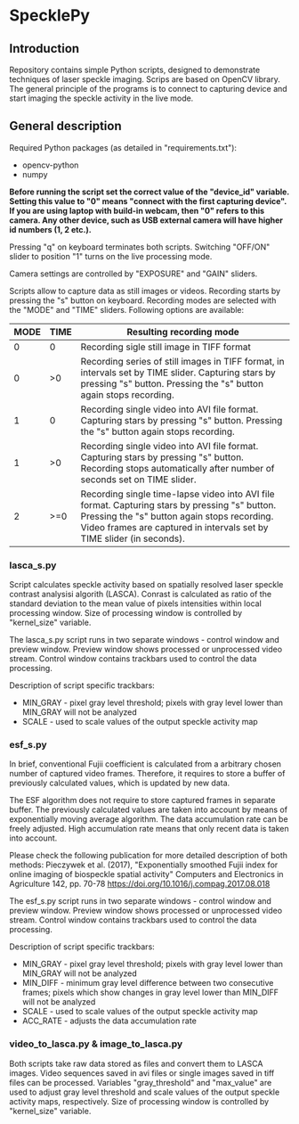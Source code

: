 # SpecklePy

## Introduction

Repository contains simple Python scripts, designed to demonstrate techniques of laser speckle imaging. Scrips are based on OpenCV library. The general principle of the programs is to connect to capturing device and start imaging the speckle activity in the live mode.


## General description

Required Python packages (as detailed in "requirements.txt"):
* opencv-python
* numpy

**Before running the script set the correct value of the "device_id" variable. Setting this value to "0" means "connect with the first capturing device".  If you are using laptop with build-in webcam, then "0" refers to this camera. Any other device, such as USB external camera will have higher id numbers (1, 2 etc.).**

Pressing "q" on keyboard terminates both scripts.
Switching "OFF/ON" slider to position "1" turns on the live processing mode.

Camera settings are controlled by "EXPOSURE" and "GAIN" sliders.

Scripts allow to capture data as still images or videos. Recording starts by pressing the "s" button on keyboard. Recording modes are selected with the "MODE" and "TIME" sliders. Following options are available:

| MODE  | TIME  | Resulting recording mode  |
|---|---|---|
| 0 |0   | Recording sigle still image in TIFF format  |
| 0  | >0  | Recording series of still images in TIFF format, in intervals set by TIME slider. Capturing stars by pressing "s" button. Pressing the "s" button again stops recording. |
| 1  | 0  | Recording single video into AVI file format. Capturing stars by pressing "s" button. Pressing the "s" button again stops recording.  |
| 1  | >0  | Recording single video into AVI file format. Capturing stars by pressing "s" button. Recording stops automatically after number of seconds set on TIME slider.  |
| 2  |  >=0   |  Recording single time-lapse video into AVI file format. Capturing stars by pressing "s" button. Pressing the "s" button again stops recording. Video frames are captured in intervals set by TIME slider (in seconds). |

### lasca_s.py

Script calculates speckle activity based on spatially resolved laser speckle contrast analysisi algorith (LASCA). Conrast is calculated as ratio of the standard deviation to the mean value of pixels intensities within local processing window. Size of processing window is controlled by "kernel_size" variable.

The lasca_s.py script runs in two separate windows - control window and preview window. Preview window shows processed or unprocessed video stream. Control window contains trackbars used to control the data processing.

Description of script specific trackbars:
* MIN_GRAY - pixel gray level threshold; pixels with gray level lower than MIN_GRAY will not be analyzed
* SCALE - used to scale values of the output speckle activity map

### esf_s.py

In brief, conventional Fujii coefficient is calculated from a arbitrary chosen number of captured video frames. Therefore, it requires to store a buffer of previously calculated values, which is updated by new data.

The ESF algorithm does not require to store captured frames in separate buffer. The previously calculated values are taken into account by means of exponentially moving average algorithm. The data accumulation rate can be freely adjusted. High accumulation rate means that only recent data is taken into account.

Please check the following publication for more detailed description of both methods: Pieczywek et al. (2017), "Exponentially smoothed Fujii index for online imaging of biospeckle spatial activity" Computers and Electronics in Agriculture 142, pp. 70-78 https://doi.org/10.1016/j.compag.2017.08.018

The esf_s.py script runs in two separate windows - control window and preview window. Preview window shows processed or unprocessed video stream. Control window contains trackbars used to control the data processing.

Description of script specific trackbars:

* MIN_GRAY - pixel gray level threshold; pixels with gray level lower than MIN_GRAY will not be analyzed
* MIN_DIFF  - minimum gray level difference between two consecutive frames; pixels which show changes in gray level lower than MIN_DIFF will not be analyzed
* SCALE - used to scale values of the output speckle activity map
* ACC_RATE - adjusts the data accumulation rate

### video_to_lasca.py & image_to_lasca.py

Both scripts take raw data stored as files and convert them to LASCA images. Video sequences saved in avi files or single images saved in tiff files can be processed. Variables "gray_threshold" and "max_value" are used to adjust gray level threshold and scale values of the output speckle activity maps, respectively. Size of processing window is controlled by "kernel_size" variable.

